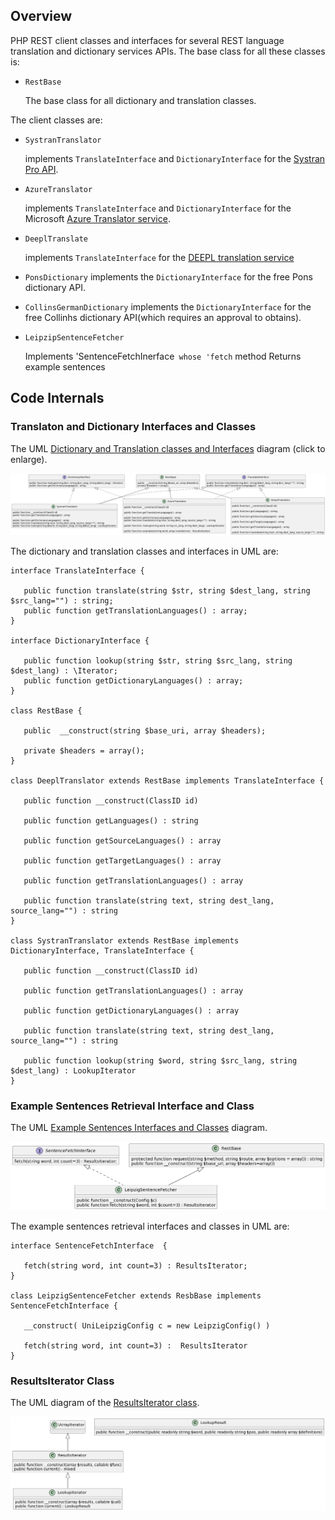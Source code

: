 ## Overview

PHP REST client classes and interfaces for several REST language translation and dictionary services APIs. The base class for all these classes is:

-  `RestBase`

    The base class for all dictionary and translation classes. 

The client classes are:

- `SystranTranslator`

   implements `TranslateInterface` and `DictionaryInterface` for the [Systran Pro API](https://www.systran.net/en/translation-api/).
   
- `AzureTranslator`

   implements `TranslateInterface` and `DictionaryInterface` for the Microsoft 
   [Azure Translator service](https://azure.microsoft.com/en-us/products/cognitive-services/translator/).

- `DeeplTranslate`
  
  implements `TranslateInterface` for the [DEEPL translation service ](https://www.deepl.com/docs-api)
  
 - `PonsDictionary` 
   implements the `DictionaryInterface` for the free Pons dictionary API.
  
 - `CollinsGermanDictionary` 
   implements the `DictionaryInterface` for the free Collinhs dictionary API(which requires an approval to obtains).

- `LeipzipSentenceFetcher`

   Implements 'SentenceFetchInerface` whose 'fetch` method Returns example sentences

## Code Internals

### Translaton and Dictionary Interfaces and Classes

The UML [Dictionary and Translation classes and Interfaces](/assets/images/dict-trans-classes.png) diagram (click to enlarge).

![UML Dictionary and Translation Classes and Interface Diagram](/assets/images/dict-trans-classes.png)

The dictionary and translation classes and interfaces in UML are:

```plantuml
interface TranslateInterface {

   public function translate(string $str, string $dest_lang, string $src_lang="") : string;
   public function getTranslationLanguages() : array;
}

interface DictionaryInterface {
   
   public function lookup(string $str, string $src_lang, string $dest_lang) : \Iterator; 
   public function getDictionaryLanguages() : array; 
}

class RestBase {

   public  __construct(string $base_uri, array $headers); 
  
   private $headers = array(); 
}

class DeeplTranslator extends RestBase implements TranslateInterface {
   
   public function __construct(ClassID id)
   
   public function getLanguages() : string

   public function getSourceLanguages() : array

   public function getTargetLanguages() : array
   
   public function getTranslationLanguages() : array

   public function translate(string text, string dest_lang, source_lang="") : string 
}

class SystranTranslator extends RestBase implements DictionaryInterface, TranslateInterface {

   public function __construct(ClassID id)
   
   public function getTranslationLanguages() : array

   public function getDictionaryLanguages() : array 
    
   public function translate(string text, string dest_lang, source_lang="") : string 
   
   public function lookup(string $word, string $src_lang, string $dest_lang) : LookupIterator
}
```

### Example Sentences Retrieval Interface and Class

The UML [Example Sentences Interfaces and Classes](/assets/images/sentence-fetcher.png) diagram.

![UML of Examples Sentence Retrieval Class and Interface Diagram](/assets/images/sentence-fetcher.png)

The example sentences retrieval interfaces and classes in UML are:

```plantuml
interface SentenceFetchInterface  { 

   fetch(string word, int count=3) : ResultsIterator;
}

class LeipzigSentenceFetcher extends ResbBase implements SentenceFetchInterface {

   __construct( UniLeipzigConfig c = new LeipzigConfig() )
   
   fetch(string word, int count=3) :  ResultsIterator
}
```

### ResultsIterator Class

The UML diagram of the [ResultsIterator class](/assets/images/results-iterator.png).

![UML of ResultIterator](/assets/images/results-iterator.png)
